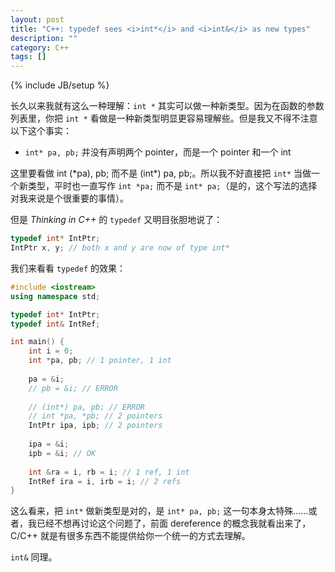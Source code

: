 ```yaml
---
layout: post
title: "C++: typedef sees <i>int*</i> and <i>int&</i> as new types"
description: ""
category: C++
tags: []
---
```

{% include JB/setup %}

长久以来我就有这么一种理解：`int *` 其实可以做一种新类型。因为在函数的参数列表里，你把 `int *` 看做是一种新类型明显更容易理解些。但是我又不得不注意以下这个事实：

* `int* pa, pb;` 并没有声明两个 pointer，而是一个 pointer 和一个 int

这里要看做 int (\*pa), pb; 而不是 (int\*) pa, pb;。所以我不好直接把 `int*` 当做一个新类型，平时也一直写作 `int *pa;` 而不是 `int* pa;`（是的，这个写法的选择对我来说是个很重要的事情）。

但是 _Thinking in C++_ 的 `typedef` 又明目张胆地说了：

```cpp
typedef int* IntPtr;
IntPtr x, y; // both x and y are now of type int*
```

我们来看看 `typedef` 的效果：

```cpp
#include <iostream>
using namespace std;

typedef int* IntPtr;
typedef int& IntRef;

int main() {
	int i = 0;
	int *pa, pb; // 1 pointer, 1 int
	
	pa = &i;
	// pb = &i; // ERROR
	
	// (int*) pa, pb; // ERROR
	// int *pa, *pb; // 2 pointers
	IntPtr ipa, ipb; // 2 pointers
	
	ipa = &i;
	ipb = &i; // OK
	
	int &ra = i, rb = i; // 1 ref, 1 int
	IntRef ira = i, irb = i; // 2 refs
}
```

这么看来，把 `int*` 做新类型是对的，是 `int* pa, pb;` 这一句本身太特殊……或者，我已经不想再讨论这个问题了，前面 dereference 的概念我就看出来了，C/C++ 就是有很多东西不能提供给你一个统一的方式去理解。

`int&` 同理。